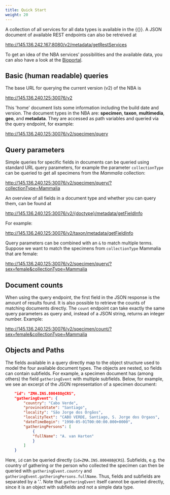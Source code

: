 ```yaml
---
title: Quick Start
weight: 20
---
```


A collection of all services for all data types is available in the {{<swagger-ui-link text="API endpoint reference">}}. 
A JSON document of available REST endpoints can also be retreived at 

http://145.136.242.167:8080/v2/metadata/getRestServices

To get an idea of the NBA services’ possibilities and the available data, you can also have a look at the 
[Bioportal](http://bioportal.naturalis.nl/). 

## Basic (human readable) queries
The base URL for querying the current version (v2) of the NBA is 

http://145.136.240.125:30076/v2

This 'home' document lists some information including the build date and version. The document types in the NBA are: 
**specimen**, **taxon**, **multimedia**, **geo**, and **metadata**. They are accessed as path variables and queried via the query 
endpoint, for example:

http://145.136.240.125:30076/v2/specimen/query

## Query parameters
Simple queries for specific fields in documents can be queried using standard URL query parameters, 
for example the parameter `collectionType` can be queried to get all specimens from the *Mammalia* collection:

http://145.136.240.125:30076/v2/specimen/query/?collectionType=Mammalia

An overview of all fields in a document type and whether you can query them, can be found at 

http://145.136.240.125:30076/v2/{doctype}/metadata/getFieldInfo

For example: 

http://145.136.240.125:30076/v2/taxon/metadata/getFieldInfo

Query parameters can be combined with an `&` to match multiple terms. Suppose we want to match the specimens from 
`collectionType` Mammalia that are female:

http://145.136.240.125:30076/v2/specimen/query/?sex=female&collectionType=Mammalia

## Document counts
When using the query endpoint, the first field in the JSON response is the amount of results found. It is also 
possible to retrieve the counts of matching documents directly. The `count` endpoint can take exactly the same query 
parameters as query and, instead of a JSON string, returns an integer number. Example:

http://145.136.240.125:30076/v2/specimen/count/?sex=female&collectionType=Mammalia

## Objects and Paths
The fields available in a query directly map to the object structure used to model the four available document types. 
The objects are nested, so fields can contain subfields. For example, a specimen document has (among others) the field 
`gatheringEvent` with multiple subfields. Below, for example, we see an excerpt of the JSON representation 
of a specimen document:

```json
    "id": "ZMA.INS.800488@CRS",
    "gatheringEvent": {
        "country": "Cabo Verde",
        "provinceState": "Santiago",
        "locality": "São Jorge dos Órgãos",
        "localityText": "CABO VERDE, Santiago, S. Jorge dos Orgaos",
        "dateTimeBegin": "1990-05-01T00:00:00.000+0000",
        "gatheringPersons": [
            {
		    "fullName": "A. van Harten"
            }
        ]
    }
```

Here, `id` can be queried directly (`id=ZMA.INS.800488@CRS`). Subfields, e.g. the country of gathering or the person who 
collected the specimen can then be queried with `gatheringEvent.country` and `gatheringEvent.gatheringPersons.fullName`. 
Thus, fields and subfields are separated by a '.'. Note that `gatheringEvent` itself cannot be queried directly, since it 
is an object with subfields and not a simple data type. 

